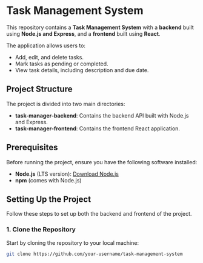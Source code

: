 # Task Management System

This repository contains a **Task Management System** with a **backend** built using **Node.js and Express**, and a **frontend** built using **React**.

The application allows users to:
- Add, edit, and delete tasks.
- Mark tasks as pending or completed.
- View task details, including description and due date.

## Project Structure

The project is divided into two main directories:
- **task-manager-backend**: Contains the backend API built with Node.js and Express.
- **task-manager-frontend**: Contains the frontend React application.

## Prerequisites

Before running the project, ensure you have the following software installed:
- **Node.js** (LTS version): [Download Node.js](https://nodejs.org/)
- **npm** (comes with Node.js)

## Setting Up the Project

Follow these steps to set up both the backend and frontend of the project.

### 1. Clone the Repository

Start by cloning the repository to your local machine:

```bash
git clone https://github.com/your-username/task-management-system
